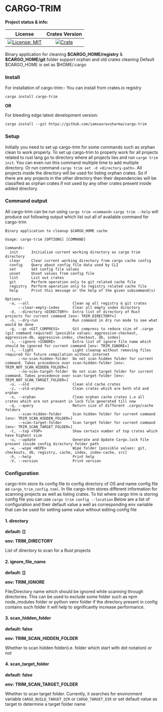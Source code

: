 # CARGO-TRIM

**Project status & info:**

|                    License                     |              Crates Version               |
| :--------------------------------------------: | :---------------------------------------: |
| [![License: MIT][license_badge]][license_link] | [![Crate][cratesio_badge]][cratesio_link] |

Binary application for cleaning **\$CARGO_HOME/registry** & **\$CARGO_HOME/git** folder support orphan and old crates cleaning
Default \$CARGO_HOME is set as \$HOME/.cargo

### Install

For installation of cargo-trim:-
You can install from crates.io registry

```
cargo install cargo-trim
```

**OR**

For bleeding edge latest development version:

```
cargo install --git https://github.com/iamsauravsharma/cargo-trim
```

### Setup

Initially you need to set up cargo-trim for some commands such as orphan clean to work properly.
To set up cargo-trim to properly work for all projects related to rust lang go to directory where all projects lies and run
`cargo trim init`. You can even run this command multiple time to add multiple directory.
Or run command `cargo trim set -d <directory-path>`. All projects inside the directory will be used for listing orphan crates. So
if there are any projects in the other directory then their dependencies will be classified as orphan crates if not used by any
other crates present inside added directory.

### Command output

All cargo-trim can be run using `cargo trim <command>`
`cargo trim --help` will produce out following output which list out all of available command for cargo-trim

```
Binary application to cleanup $CARGO_HOME cache

Usage: cargo-trim [OPTIONS] [COMMAND]

Commands:
  init      Initialize current working directory as cargo trim directory
  clear     Clear current working directory from cargo cache config
  config    Query about config file data used by CLI
  set       Set config file values
  unset     Unset values from config file
  list      List out crates
  git       Perform operation only to git related cache file
  registry  Perform operation only to registry related cache file
  help      Print this message or the help of the given subcommand(s)

Options:
  -a, --all                    Clean up all registry & git crates
      --clear-empty-index      Clear all empty index directory
  -d, --directory <DIRECTORY>  Extra list of directory of Rust projects for current command [env: TRIM_DIRECTORY=]
  -n, --dry-run                Run command in dry run mode to see what would be done
  -g, --gc <GIT_COMPRESS>      Git compress to reduce size of .cargo (git command required) [possible values: aggressive-checkout, aggressive-db, aggressive-index, checkout, db, index]
  -i, --ignore <IGNORE>        Extra list of ignore file name which should be ignored for current command [env: TRIM_IGNORE=]
  -l, --light                  Light cleanup without removing files required for future compilation without internet
      --no-scan-hidden-folder  Do not scan hidden folder for current command. Takes precedence over scan-hidden-folder [env: TRIM_NOT_SCAN_HIDDEN_FOLDER=]
      --no-scan-target-folder  Do not scan target folder for current command. Takes precedence over scan-target-folder [env: TRIM_NOT_SCAN_TARGET_FOLDER=]
  -o, --old                    Clean old cache crates
  -z, --old-orphan             Clean crates which are both old and orphan
  -x, --orphan                 Clean orphan cache crates i.e all crates which are not present in lock file generated till now
  -q, --query                  Return size of different .cargo/cache folders
      --scan-hidden-folder     Scan hidden folder for current command [env: TRIM_SCAN_HIDDEN_FOLDER=]
      --scan-target-folder     Scan target folder for current command [env: TRIM_SCAN_TARGET_FOLDER=]
  -t, --top <TOP>              Show certain number of top crates which have highest size
  -u, --update                 Generate and Update Cargo.lock file present inside config directory folder path
  -w, --wipe <WIPE>            Wipe folder [possible values: git, checkouts, db, registry, cache, index, index-cache, src]
  -h, --help                   Print help
  -V, --version                Print version
```

### Configuration

cargo-trim store its config file to config directory of OS and name config file as `cargo_trim_config.toml`.
In file cargo-trim stores different information for scanning projects as well as listing crates.
To list where cargo trim is storing config file you can use `cargo trim config --location`
Below are a list of configuration and their default value a well as corresponding env variable that can be used for setting
same value without editing config file

#### 1. directory

**default: []**

**env: TRIM_DIRECTORY**

List of directory to scan for a Rust projects

#### 2. **ignore_file_name**

**default: []**

**env: TRIM_IGNORE**

File/Directory name which should be ignored while scanning through directories. This can be used to exclude some folder
such as npm node_modules folder or python venv folder if the directory present in config contains such folder it will help
to significantly increase performance.

#### 3. **scan_hidden_folder**

**default: false**

**env: TRIM_SCAN_HIDDEN_FOLDER**

Whether to scan hidden folder(i.e. folder which start with dot notation) or not

#### 4. **scan_target_folder**

**default: false**

**env: TRIM_SCAN_TARGET_FOLDER**

Whether to scan target folder. Currently, it searches for environment variable `CARGO_BUILD_TARGET_DIR` or `CARGO_TARGET_DIR`
or set default value as target to determine a target folder name

[license_badge]: https://img.shields.io/github/license/iamsauravsharma/cargo-trim.svg?style=for-the-badge
[license_link]: LICENSE
[cratesio_badge]: https://img.shields.io/crates/v/cargo-trim.svg?style=for-the-badge
[cratesio_link]: https://crates.io/crates/cargo-trim
